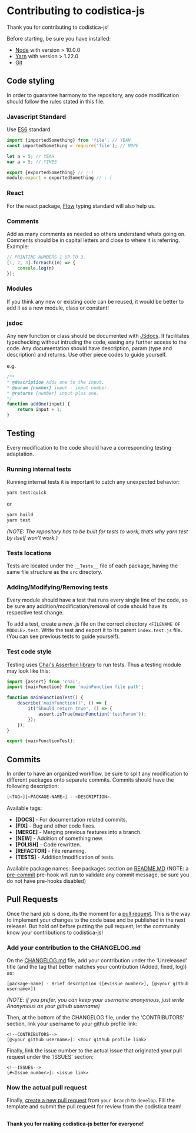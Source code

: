 <!--TODO: -->

# Contributing to codistica-js
Thank you for contributing to codistica-js!

Before starting, be sure you have installed:
* [Node][node-url] with version > 10.0.0
* [Yarn][yarn-url] with version > 1.22.0
* [Git][git-url]


## Code styling
In order to guarantee harmony to the repository, 
any code modification should follow the rules stated in this file.

### Javascript Standard
Use [ES6][es6-url] standard.
```js
import {importedSomething} from 'file'; // YEAH
const importedSomething = require('file'); // NOPE

let a = 5; // YEAH
var a = 5; // YIKES

export {exportedSomething} // :-)
module.export = exportedSomething // :-(
```

### React
For the react package, [Flow][flow-url] typing standard will also help us.

### Comments
Add as many comments as needed so others understand whats going on. 
Comments should be in capital letters and close to where it is referring. 
Example:
```js
// PRINTING NUMBERS 1 UP TO 3.
[1, 2, 3].forEach((n) => {
    console.log(n)
});
```

### Modules

If you think any new or existing code can be reused, 
it would be better to add it as a new module, class or constant!

### jsdoc

Any new function or class should be documented with [JSdocs][jsdoc-url]. It facilitates typechecking without 
intruding the code, easing any further access to the code. 
Any documentation should have description, param (type and description) and returns.
Use other piece codes to guide yourself.

e.g.
```js
/**
* @description Adds one to the input.
* @param {number} input - input number.
* @returns {number} input plus one.
*/
function addOne(input) {
    return input + 1;
}
```

## Testing
Every modification to the code should have a corresponding testing adaptation.

### Running internal tests
Running internal tests it is important to catch any unexpected behavior:
```bash
yarn test:quick
```
or
```bash
yarn build
yarn test
```
*(NOTE: The repository has to be built for tests to work, thats why
yarn test by itself won't work.)*

### Tests locations 
Tests are located under the ```__Tests__``` file of each package, having the same
file structure as the ```src``` directory.

### Adding/Modifying/Removing tests
Every module should have a test that runs every single line of the code, so be sure 
any addition/modification/removal of code should have its respective test change.

To add a test, create a new .js file on the correct directory 
```<FILENAME OF MODULE>.test```. Write the test and export it to its parent
```index.test.js``` file. (You can see previous tests to guide yourself).

### Test code style
Testing uses [Chai's Assertion library][chai-url] to run tests. 
Thus a testing module may look like this:

```js
import {assert} from 'chai';
import {mainFunction} from 'mainFunction file path';

function mainFunctionTest() {
    describe('mainFunction()', () => {
        it('Should return true', () => {
            assert.isTrue(mainFunction('testParam'));
        });
    });
}

export {mainFunctionTest};

```

## Commits
In order to have an organized workflow, be sure to split any modification to different
packages onto separate commits. 
Commits should have the following description:
```bash
[<TAG>][<PACKAGE-NAME>] - <DESCRIPTION>.
```
Available tags:
* <b>[DOCS]</b> - For documentation related commits.
* <b>[FIX]</b> - Bug and other code fixes.
* <b>[MERGE]</b> - Merging previous features into a branch.
* <b>[NEW]</b> - Addition of something new.
* <b>[POLISH]</b> - Code rewritten.
* <b>[REFACTOR]</b> - File renaming.
* <b>[TESTS]</b> - Addition/modification of tests.

Available package names:
See packages section on [README.MD][readme-url]
(NOTE: a [pre-commit][githooks-url] pre-hook will run to validate any commit message,
be sure you do not have pre-hooks disabled)

## Pull Requests

Once the hard job is done, its the moment for a [pull request][pull-request-url]. 
This is the way to implement your changes to the code base and be published in
the next release!. But hold on! before putting the pull request, let the community
know your contributions to codistica-js!

### Add your contribution to the CHANGELOG.md
On the [CHANGELOG.md][changelog-url] file, add your contribution under the 
'Unreleased' title (and the tag that better matches your contribution
(Added, fixed, log)) as:

```
[package-name] - Brief description ([#<Issue number>], [@<your github username>])
```
*(NOTE: if you prefer, you can keep your username anonymous, just write 
Anonymous as your github username)*

Then, at the bottom of the CHANGELOG file, under the 'CONTRIBUTORS' section,
link your username to your github profile link:

```
<!--CONTRIBUTORS-->
[@<your github username>]: <Your github profile link>
```

Finally, link the issue number to the actual issue that originated your pull
request under the 'ISSUES' section:

```
<!--ISSUES-->
[#<Issue number>]: <issue link>
```


### Now the actual pull request

Finally, [create a new pull request][codistica-pr-url] from `your branch` to `develop`.
Fill the template and submit the pull request for review from the codistica team!.


##
#### Thank you for making codistica-js better for everyone!



<!--LINKS-->
[chai-url]: https://www.chaijs.com/api/assert/
[changelog-url]: https://github.com/codistica/codistica-js/blob/develop/CHANGELOG.md
[codistica-pr-url]: https://github.com/codistica/codistica-js/pulls
[es6-url]: http://es6-features.org/
[flow-url]: https://flow.org/en/
[git-url]: https://git-scm.com/
[githooks-url]: https://githooks.com/
[jsdoc-url]: https://jsdoc.app/
[node-url]: https://nodejs.org/en/
[pull-request-url]: https://help.github.com/en/github/collaborating-with-issues-and-pull-requests/about-pull-requests
[readme-url]: https://github.com/codistica/codistica-js/blob/develop/README.md
[webstorm-url]: https://www.jetbrains.com/webstorm/
[yarn-url]: https://yarnpkg.com/
